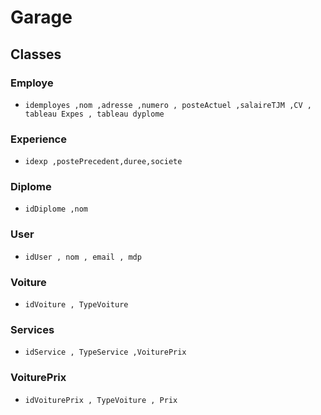 # Garage
## Classes
### Employe
*     idemployes ,nom ,adresse ,numero , posteActuel ,salaireTJM ,CV , tableau Expes , tableau dyplome

### Experience
*     idexp ,postePrecedent,duree,societe

### Diplome
*     idDiplome ,nom

### User
*     idUser , nom , email , mdp

### Voiture 
*     idVoiture , TypeVoiture

### Services
*     idService , TypeService ,VoiturePrix

### VoiturePrix
*     idVoiturePrix , TypeVoiture , Prix 